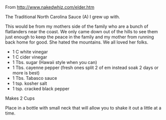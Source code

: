 From http://www.nakedwhiz.com/elder.htm

The Traditional North Carolina Sauce (A) I grew up with.

This would be from my mothers side of the family who are a bunch of flatlanders near the coast.  We only came down out of the hills to see them just enough to keep the peace in the family and my mother from running back home for good.  She hated the mountains.  We all loved her folks.

- 1 C white vinegar
- 1 C cider vinegar
- 1 Tbs. sugar (Hawaii style when you can)
- 1 Tbs. cayenne pepper (fresh ones split 2 of em instead soak 2 days or more is best)
- 1 Tbs. Tabasco sauce
- 1 tsp. kosher salt
- 1 tsp. cracked black pepper 

Makes 2 Cups

Place in a bottle with small neck that will allow you to shake it out a little at a time.
